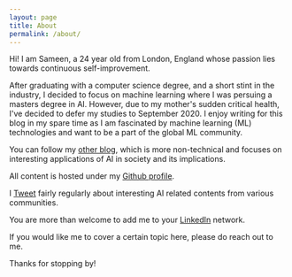 ```yaml
---
layout: page
title: About
permalink: /about/
---
```


Hi! I am Sameen, a 24 year old from London, England whose passion lies towards continuous self-improvement. 

After graduating with a computer science degree, and a short stint in the industry, I decided to focus on machine learning where I was persuing a masters degree in AI. However, due to my mother's sudden critical health, I've decided to defer my studies to September 2020. I enjoy writing for this blog in my spare time as I am fascinated by machine learning (ML) technologies and want to be a part of the global ML community. 

You can follow my [other blog](https://medium.com/@risingdragon111), which is more non-technical and focuses on interesting applications of AI in society and its implications.

All content is hosted under my [Github profile](https://github.com/samisnotinsane).

I [Tweet](https://twitter.com/samisnotinsane7) fairly regularly about interesting AI related contents from various communities.

You are more than welcome to add me to your [LinkedIn](https://www.linkedin.com/in/sameen-islam/) network.

If you would like me to cover a certain topic here, please do reach out to me. 

Thanks for stopping by!
